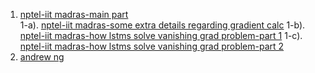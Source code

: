 1. <a href="https://www.youtube.com/watch?v=EB1SoyivHFU&list=PLEAYkSg4uSQ1r-2XrJ_GBzzS6I-f8yfRU&index=107">nptel-iit madras-main part</a><br>
1-a). <a href="https://www.youtube.com/watch?v=gZ65vyTNipM&list=PLEAYkSg4uSQ1r-2XrJ_GBzzS6I-f8yfRU&index=108">nptel-iit madras-some extra details regarding gradient calc</a>
1-b). <a href="https://www.youtube.com/watch?v=PMv8C-Ws1b8&list=PLEAYkSg4uSQ1r-2XrJ_GBzzS6I-f8yfRU&index=111">nptel-iit madras-how lstms solve vanishing grad problem-part 1</a>
1-c). <a href="https://www.youtube.com/watch?v=dKKPtG-qeaI&list=PLEAYkSg4uSQ1r-2XrJ_GBzzS6I-f8yfRU&index=112">nptel-iit madras-how lstms solve vanishing grad problem-part 2</a>
2. <a href="https://www.youtube.com/watch?v=3Hn_hEPtciQ">andrew ng</a>
